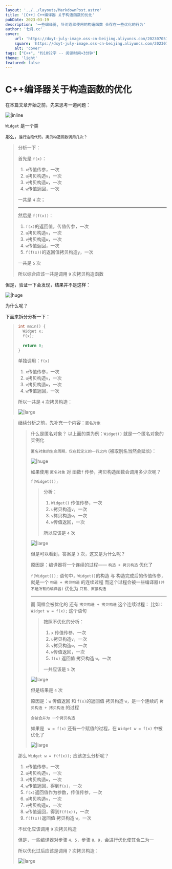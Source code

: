 ```yaml
---
layout: '../../layouts/MarkdownPost.astro'
title: '[C++] C++编译器 关于构造函数的优化'
pubDate: 2023-03-19
description: '一些编译器, 针对连续使用的构造函数 会存在一些优化的行为'
author: '七月.cc'
cover:
    url: 'https://dxyt-july-image.oss-cn-beijing.aliyuncs.com/202307051139974.webp'
    square: 'https://dxyt-july-image.oss-cn-beijing.aliyuncs.com/202307051139974.webp'
    alt: 'cover'
tags: ["C++", "约1092字 -- 阅读时间≈3分钟"]
theme: 'light'
featured: false
---
```


# C++编译器关于构造函数的优化

在本篇文章开始之前，先来思考一道问题：

![|inline](https://dxyt-july-image.oss-cn-beijing.aliyuncs.com/image-20220628094655348.webp)

`Widget` 是一个类

那么，`运行这段代码，拷贝构造函数调用几次？`

> 分析一下：
>
> 首先是 `f(x)`：
>
> 1. `x`传值传参，一次
> 2. `u`拷贝构造`v`，一次
> 3. `v`拷贝构造`w`，一次
> 4. `w`传值返回，一次
>
> 一共是 `4` 次；
>
> ---
>
> 然后是 `f(f(x))`：
>
> 1. `f(x)`的返回值，传值传参，一次
> 2. `u`拷贝构造`v`，一次
> 3. `v`拷贝构造`w`，一次
> 4. `w`传值返回，一次
> 5. `f(f(x))`的返回值拷贝构造`y`，一次
>
> 一共是 `5` 次
>
> 所以综合应该一共是调用 `9` 次拷贝构造函数

但是，验证一下会发现，结果并不是这样：

![|huge](https://dxyt-july-image.oss-cn-beijing.aliyuncs.com/image-20220628095851441.webp)

为什么呢？

下面来拆分分析一下：

> ```cpp
> int main() {
> 	Widget x;
> 	f(x);
>     
> 	return 0;
> }
> ```
> 
>单独调用：`f(x)`
> 
>1. `x`传值传参，一次
> 2. `u`拷贝构造`v`，一次
> 3. `v`拷贝构造`w`，一次
> 4. `w`传值返回，一次
> 
>所以一共是 `4` 次拷贝构造：
> 
>![|large](https://dxyt-july-image.oss-cn-beijing.aliyuncs.com/image-20220628102425305.webp)

> 继续分析之前，先补充一个内容：`匿名对象`
>
> > 什么是匿名对象？
> > 以上面的类为例：`Widget()` 就是一个匿名对象的实例化
> >
> > `匿名对象的生命周期，仅在其定义的一行之内` (被取别名当然会延长)：
> >
> > ![|huge](https://dxyt-july-image.oss-cn-beijing.aliyuncs.com/image-20220628103339161.webp)
> >
> > 如果使用 `匿名对象` 对 函数`f` 传参，拷贝构造函数会调用多少次呢？
> >
> > `f(Widget());`
> >
> > > 分析：
> > >
> > > 1. `Widget()` 传值传参，一次
> > > 2. `u`拷贝构造`v`，一次
> > > 3. `v`拷贝构造`w`，一次
> > > 4. `w`传值返回，一次
> > >
> > > 所以应该是 `4` 次
> >
> > ![|large](https://dxyt-july-image.oss-cn-beijing.aliyuncs.com/image-20220628103706039.webp)
> >
> > 但是可以看到，答案是 `3` 次，这又是为什么呢？
> >
> > 原因是：编译器将一个连续的过程—— `构造 + 拷贝构造` 优化了
> >
> > `f(Widget());` 语句中，`Widget()`的构造 与 构造完成后的传值传参，就是一个 `构造 + 拷贝构造` 的连续过程
> > 而这个过程会被一些编译器`(并不是所有的编译器)` 优化为 `只有、直接构造`
> >
> > ---
> >
> > 而 同样会被优化的 还有 `拷贝构造 + 拷贝构造` 这个连续过程：
> > 比如：`Widget w = f(x);` 这个语句
> >
> > > 按照不优化的分析：
> > >
> > > 1. `x` 传值传参，一次
> > > 2. `u`拷贝构造`v`，一次
> > > 3. `v`拷贝构造`w`，一次
> > > 4. `w`传值返回，一次
> > > 5. `f(x)` 返回值 拷贝构造 `w`，一次
> > >
> > > 一共应该是 `5` 次
> >
> > ![|large](https://dxyt-july-image.oss-cn-beijing.aliyuncs.com/image-20220628105647630.webp)
> >
> > 但是结果是 `4` 次
> >
> > 原因是：`w` 传值返回 和 `f(x)`的返回值 拷贝构造 `w`，是一个连续的 `拷贝构造 + 拷贝构造` 的过程
> >
> > `会被合并为 一个拷贝构造`
> >
> > 如果是 ` w = f(x)` 还有一个赋值的过程，在 `Widget w = f(x)` 中被优化了
> >
> > ![|large](https://dxyt-july-image.oss-cn-beijing.aliyuncs.com/image-20220628110047069.webp)
>
> 那么 `Widget w = f(f(x));` 应该怎么分析呢？
>
> 1. `x`传值传参，一次
> 2. `u`拷贝构造`v`，一次
> 3. `v`拷贝构造`w`，一次
> 4. `w`传值返回，得到`f(x)`，一次
> 5. `f(x)`返回值作为参数，传值传参，一次
> 6. `u`拷贝构造`v`，一次
> 7. `v`拷贝构造`w`，一次
> 8. `w`传值返回，得到`f(f(x))`，一次
> 9. `f(f(x))`返回值 拷贝构造 `w`，一次
>
> 不优化应该调用 `9` 次拷贝构造
>
> 但是，一些编译器对步骤 `4、5`，步骤 `8、9`，会进行优化使其合二为一
>
> 所以优化过后应该是调用 `7` 次拷贝构造：
>
> ![|large](https://dxyt-july-image.oss-cn-beijing.aliyuncs.com/image-20220628110612155.webp)